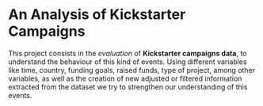 # An Analysis of Kickstarter Campaigns
This project consists in the *evaluation* of **Kickstarter campaigns data**, to understand the behaviour of this kind of events. Using different variables like time, country, funding goals, raised funds, type of project, among other variables, as well as the creation of new adjusted or filtered information extracted from the dataset we try to strengthen our understanding of this events.
